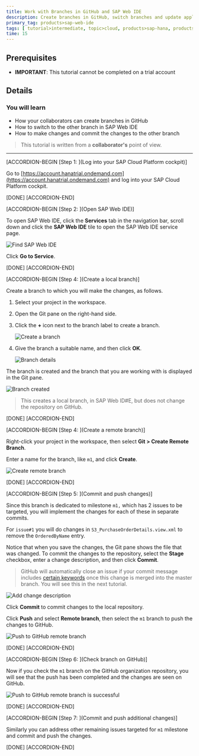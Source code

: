 ```yaml
---
title: Work with Branches in GitHub and SAP Web IDE
description: Create branches in GitHub, switch branches and update application in a different branch in SAP Web IDE.
primary_tag: products>sap-web-ide
tags: [ tutorial>intermediate, topic>cloud, products>sap-hana, products>sap-web-ide, products>sap-cloud-platform, tutorial>license ]
time: 15
---
```


## Prerequisites
- **IMPORTANT**: This tutorial cannot be completed on a trial account


## Details
### You will learn  
  - How your collaborators can create branches in GitHub
  - How to switch to the other branch in SAP Web IDE
  - How to make changes and commit the changes to the other branch

>This tutorial is written from a **collaborator's** point of view.


---

[ACCORDION-BEGIN [Step 1: ](Log into your SAP Cloud Platform cockpit)]

Go to [https://account.hanatrial.ondemand.com](https://account.hanatrial.ondemand.com) and log into your SAP Cloud Platform cockpit.

[DONE]
[ACCORDION-END]

[ACCORDION-BEGIN [Step 2: ](Open SAP Web IDE)]

To open SAP Web IDE, click the **Services** tab in the navigation bar, scroll down and click the **SAP Web IDE** tile to open the SAP Web IDE service page.

![Find SAP Web IDE](p5_2.png)

Click **Go to Service**.

[DONE]
[ACCORDION-END]

[ACCORDION-BEGIN [Step 4: ](Create a local branch)]

Create a branch to which you will make the changes, as follows.

1. Select your project in the workspace.

2. Open the Git pane on the right-hand side.

3. Click the **+** icon next to the branch label to create a branch.

    ![Create a branch](p5_4a.png)

4. Give the branch a suitable name, and then click **OK**.

    ![Branch details](p5_4b.png)

The branch is created and the branch that you are working with is displayed in the Git pane.

![Branch created](p5_4c.png)

>This creates a local branch, in SAP Web ID#E, but does not change the repository on GitHub.

[DONE]
[ACCORDION-END]

[ACCORDION-BEGIN [Step 4: ](Create a remote branch)]

Right-click your project in the workspace, then select **Git > Create Remote Branch**.

Enter a name for the branch, like `m1`, and click **Create**.

![Create remote branch](CreateRemoteBranch.png)

[DONE]
[ACCORDION-END]

[ACCORDION-BEGIN [Step 5: ](Commit and push changes)]

Since this branch is dedicated to milestone `m1,` which has 2 issues to be targeted, you will implement the changes for each of these in separate commits.

For `issue#1` you will do changes in `S3_PurchaseOrderDetails.view.xml` to remove the `OrderedByName` entry.

Notice that when you save the changes, the Git pane shows the file that was changed. To commit the changes to the repository, select the **Stage** checkbox, enter a change description, and then click **Commit**.

> GitHub will automatically close an issue if your commit message includes [certain keywords](https://help.github.com/articles/closing-issues-via-commit-messages/) once this change is merged into the master branch. You will see this in the next tutorial.


![Add change description](p5_5b.png)

Click **Commit**  to commit changes to the local repository.

Click **Push** and select **Remote branch**, then select the `m1` branch to push the changes to GitHub.

![Push to GitHub remote branch](p5_5c.png)


[DONE]
[ACCORDION-END]

[ACCORDION-BEGIN [Step 6: ](Check branch on GitHub)]

Now if you check the `m1` branch on the GitHub organization repository, you will see that the push has been completed and the changes are seen on GitHub.

![Push to GitHub remote branch is successful](p5_6.png)


[DONE]
[ACCORDION-END]

[ACCORDION-BEGIN [Step 7: ](Commit and push additional changes)]

Similarly you can address other remaining issues targeted for `m1` milestone and commit and push the changes.


[DONE]
[ACCORDION-END]
